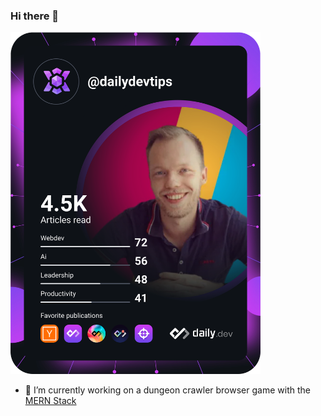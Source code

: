 ### Hi there 👋

<a href="https://app.daily.dev/DailyDevTips"><img src="https://github.com/rebelchris/rebelchris/blob/master/devcard.svg" width="400" alt="Chris Bongers's Dev Card"/></a>

- 🔭 I’m currently working on a dungeon crawler browser game with the <a href="https://www.mongodb.com/mern-stack#:~:text=MERN%20stands%20for%20MongoDB%2C%20Express,a%20client%2Dside%20JavaScript%20framework">MERN Stack</a>
